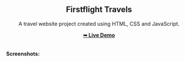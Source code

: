 <h2 align="center">Firstflight Travels</h2>
<div align="center">
<p>A travel website project created using HTML, CSS and JavaScript.</p>
<a href="" target="_blank"><strong>➥ Live Demo</strong></a>
</div> <br/><br/>
<b>Screenshots:</b> <br/><br/>
<img src=""></img>
